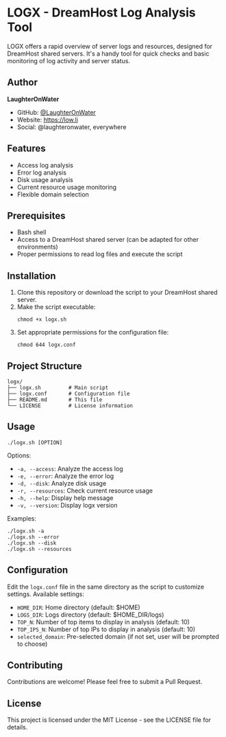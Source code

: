 # LOGX - DreamHost Log Analysis Tool

LOGX offers a rapid overview of server logs and resources, designed for DreamHost shared servers. It's a handy tool for quick checks and basic monitoring of log activity and server status.

## Author

**LaughterOnWater**

- GitHub: [@LaughterOnWater](https://github.com/LaughterOnWater)
- Website: https://low.li
- Social: @laughteronwater, everywhere

## Features

- Access log analysis
- Error log analysis
- Disk usage analysis
- Current resource usage monitoring
- Flexible domain selection

## Prerequisites

- Bash shell
- Access to a DreamHost shared server (can be adapted for other environments)
- Proper permissions to read log files and execute the script

## Installation

1. Clone this repository or download the script to your DreamHost shared server.
2. Make the script executable:
   ```
   chmod +x logx.sh
   ```
3. Set appropriate permissions for the configuration file:
   ```
   chmod 644 logx.conf
   ```

## Project Structure

```
logx/
├── logx.sh         # Main script
├── logx.conf       # Configuration file
├── README.md       # This file
└── LICENSE         # License information
```

## Usage

```
./logx.sh [OPTION]
```

Options:
- `-a, --access`: Analyze the access log
- `-e, --error`: Analyze the error log
- `-d, --disk`: Analyze disk usage
- `-r, --resources`: Check current resource usage
- `-h, --help`: Display help message
- `-v, --version`: Display logx version

Examples:
```
./logx.sh -a
./logx.sh --error
./logx.sh --disk
./logx.sh --resources
```

## Configuration

Edit the `logx.conf` file in the same directory as the script to customize settings. Available settings:

- `HOME_DIR`: Home directory (default: $HOME)
- `LOGS_DIR`: Logs directory (default: $HOME_DIR/logs)
- `TOP_N`: Number of top items to display in analysis (default: 10)
- `TOP_IPS_N`: Number of top IPs to display in analysis (default: 10)
- `selected_domain`: Pre-selected domain (if not set, user will be prompted to choose)

## Contributing

Contributions are welcome! Please feel free to submit a Pull Request.

## License

This project is licensed under the MIT License - see the LICENSE file for details.
